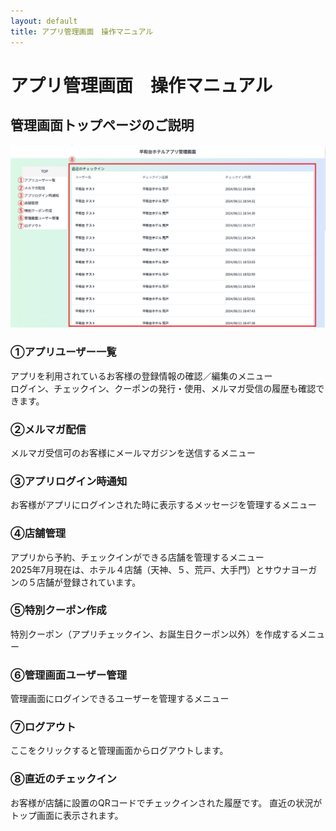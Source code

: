 ```yaml
---
layout: default
title: アプリ管理画面　操作マニュアル
---
```


# アプリ管理画面　操作マニュアル

## 管理画面トップページのご説明

![管理画面トップページ.png](admin-manual/管理画面トップページ.png)

### ①アプリユーザー一覧<br>
アプリを利用されているお客様の登録情報の確認／編集のメニュー<br>
ログイン、チェックイン、クーポンの発行・使用、メルマガ受信の履歴も確認できます。<br>

### ②メルマガ配信<br>
メルマガ受信可のお客様にメールマガジンを送信するメニュー<br>

### ③アプリログイン時通知<br>
お客様がアプリにログインされた時に表示するメッセージを管理するメニュー<br>

### ④店舗管理<br>
アプリから予約、チェックインができる店舗を管理するメニュー<br>
2025年7月現在は、ホテル４店舗（天神、５、荒戸、大手門）とサウナヨーガンの５店舗が登録されています。

### ⑤特別クーポン作成<br>
特別クーポン（アプリチェックイン、お誕生日クーポン以外）を作成するメニュー

### ⑥管理画面ユーザー管理<br>
管理画面にログインできるユーザーを管理するメニュー

### ⑦ログアウト<br>
ここをクリックすると管理画面からログアウトします。

### ⑧直近のチェックイン<br>
お客様が店舗に設置のQRコードでチェックインされた履歴です。
直近の状況がトップ画面に表示されます。